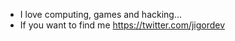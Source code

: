 - I love computing, games and hacking...
- If you want to find me https://twitter.com/jigordev

<!---
jigordev/jigordev is a ✨ special ✨ repository because its `README.md` (this file) appears on your GitHub profile.
You can click the Preview link to take a look at your changes.
--->
